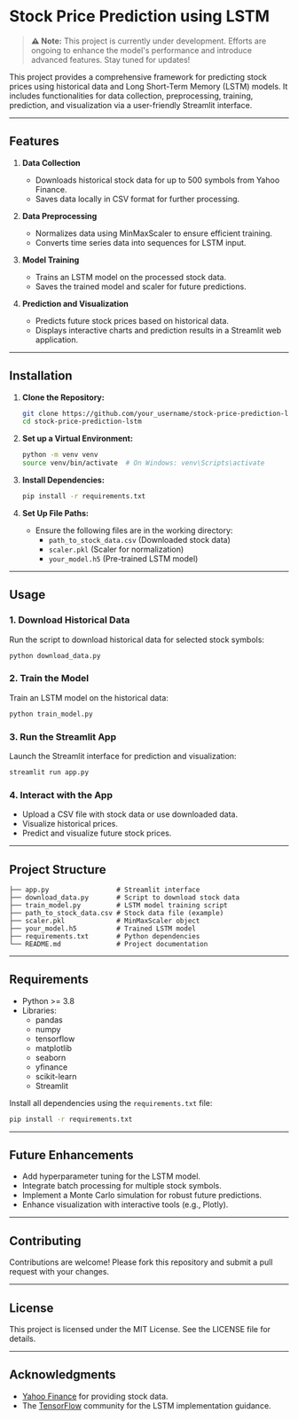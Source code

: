 # Stock Price Prediction using LSTM

> **⚠️ Note:** This project is currently under development. Efforts are ongoing to enhance the model's performance and introduce advanced features. Stay tuned for updates!


This project provides a comprehensive framework for predicting stock prices using historical data and Long Short-Term Memory (LSTM) models. It includes functionalities for data collection, preprocessing, training, prediction, and visualization via a user-friendly Streamlit interface.

---

## Features

1. **Data Collection**
   - Downloads historical stock data for up to 500 symbols from Yahoo Finance.
   - Saves data locally in CSV format for further processing.

2. **Data Preprocessing**
   - Normalizes data using MinMaxScaler to ensure efficient training.
   - Converts time series data into sequences for LSTM input.

3. **Model Training**
   - Trains an LSTM model on the processed stock data.
   - Saves the trained model and scaler for future predictions.

4. **Prediction and Visualization**
   - Predicts future stock prices based on historical data.
   - Displays interactive charts and prediction results in a Streamlit web application.

---

## Installation

1. **Clone the Repository:**
   ```bash
   git clone https://github.com/your_username/stock-price-prediction-lstm.git
   cd stock-price-prediction-lstm
   ```

2. **Set up a Virtual Environment:**
   ```bash
   python -m venv venv
   source venv/bin/activate  # On Windows: venv\Scripts\activate
   ```

3. **Install Dependencies:**
   ```bash
   pip install -r requirements.txt
   ```

4. **Set Up File Paths:**
   - Ensure the following files are in the working directory:
     - `path_to_stock_data.csv` (Downloaded stock data)
     - `scaler.pkl` (Scaler for normalization)
     - `your_model.h5` (Pre-trained LSTM model)

---

## Usage

### 1. Download Historical Data
Run the script to download historical data for selected stock symbols:
```bash
python download_data.py
```

### 2. Train the Model
Train an LSTM model on the historical data:
```bash
python train_model.py
```

### 3. Run the Streamlit App
Launch the Streamlit interface for prediction and visualization:
```bash
streamlit run app.py
```

### 4. Interact with the App
- Upload a CSV file with stock data or use downloaded data.
- Visualize historical prices.
- Predict and visualize future stock prices.

---

## Project Structure

```
├── app.py                 # Streamlit interface
├── download_data.py       # Script to download stock data
├── train_model.py         # LSTM model training script
├── path_to_stock_data.csv # Stock data file (example)
├── scaler.pkl             # MinMaxScaler object
├── your_model.h5          # Trained LSTM model
├── requirements.txt       # Python dependencies
└── README.md              # Project documentation
```

---

## Requirements

- Python >= 3.8
- Libraries:
  - pandas
  - numpy
  - tensorflow
  - matplotlib
  - seaborn
  - yfinance
  - scikit-learn
  - Streamlit

Install all dependencies using the `requirements.txt` file:
```bash
pip install -r requirements.txt
```

---

## Future Enhancements

- Add hyperparameter tuning for the LSTM model.
- Integrate batch processing for multiple stock symbols.
- Implement a Monte Carlo simulation for robust future predictions.
- Enhance visualization with interactive tools (e.g., Plotly).

---

## Contributing

Contributions are welcome! Please fork this repository and submit a pull request with your changes.

---

## License

This project is licensed under the MIT License. See the LICENSE file for details.

---

## Acknowledgments

- [Yahoo Finance](https://finance.yahoo.com/) for providing stock data.
- The [TensorFlow](https://www.tensorflow.org/) community for the LSTM implementation guidance.
